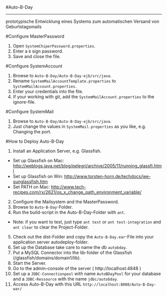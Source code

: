 #Auto-B-Day
**********

prototypische Entwicklung eines Systems
zum automatischen Versand von Geburtstagsmails

#Configure MasterPassword
1. Open ```SystemChiperPassword.properties```.
2. Enter a ```8``` sign password.
3. Save and close the file.

#Configure SystemAccount
1. Browse to ```Auto-B-Day/Auto-B-Day-ejb/src/java```.
2. Rename ```SystemMailAccountTemplate.properties``` to ```SystemMailAccount.properties```.
3. Enter your credentials into the file.
4. If your working with git, add the ```SystemMailAccount.properties``` to the ignore-file.

#Configure SystemMail
1. Browse to ```Auto-B-Day/Auto-B-Day-ejb/src/java```.
2. Just change the values in ```SystemMail.properties``` as you like, e.g. Changing the port.

#How to Deploy Auto-B-Day
1. Install an Application Server, e.g. Glassfish. 
  * Set up Glassfish on Mac: 
  http://weblogs.java.net/blog/pelegri/archive/2005/11/running_glassfi.html
  * Set up Glassfish on Win:
  http://www.torsten-horn.de/techdocs/jee-sunglassfish.htm
  * Set PATH on Mac:
  http://www.tech-recipes.com/rx/2621/os_x_change_path_environment_variable/

2. Configure the Mailsystem and the MasterPassword.
3. Browse to ```Auto-B-Day```-Folder.
4. Run the build-script in the Auto-B-Day-Folder with ```ant```. 
* Note: if you want to test, just type ```ant test``` or ```ant test-integration``` and ```ant clear``` to clear the Project-Folder.
5. Check out the dist-Folder and copy the ```Auto-B-Day.ear```-File into your application server autodeploy-folder.
6. Set up the Database take care to name the db ```autobday```.
7. Put a MySQL Connector into the lib-folder of the Glassfish (<glassfish-install-dir>/glassfish/domains/domain1/lib).
8. Start the Server.
9. Go to the admin-console of the server ( http://localhost:4848 )
10. Set up a ```JDBC-Connectionpool``` with name ```AutoBDayPool``` for your database and a ```JDBC-Ressource``` with the name ```jdbc/autobday```.
11. Access Auto-B-Day with this URL ```http://localhost:8080/Auto-B-Day-war/```


